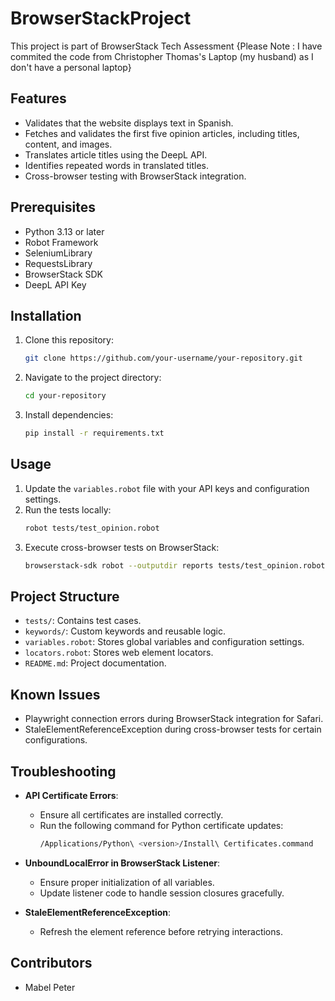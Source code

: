 # BrowserStackProject
This project is part of BrowserStack Tech Assessment
{Please Note : I have commited the code from Christopher Thomas's Laptop (my husband) as I don't have a personal laptop}


## Features
- Validates that the website displays text in Spanish.
- Fetches and validates the first five opinion articles, including titles, content, and images.
- Translates article titles using the DeepL API.
- Identifies repeated words in translated titles.
- Cross-browser testing with BrowserStack integration.

## Prerequisites
- Python 3.13 or later
- Robot Framework
- SeleniumLibrary
- RequestsLibrary
- BrowserStack SDK
- DeepL API Key

## Installation
1. Clone this repository:
   ```bash
   git clone https://github.com/your-username/your-repository.git
   ```
2. Navigate to the project directory:
   ```bash
   cd your-repository
   ```
3. Install dependencies:
   ```bash
   pip install -r requirements.txt
   ```

## Usage
1. Update the `variables.robot` file with your API keys and configuration settings.
2. Run the tests locally:
   ```bash
   robot tests/test_opinion.robot
   ```
3. Execute cross-browser tests on BrowserStack:
   ```bash
   browserstack-sdk robot --outputdir reports tests/test_opinion.robot
   ```

## Project Structure
- `tests/`: Contains test cases.
- `keywords/`: Custom keywords and reusable logic.
- `variables.robot`: Stores global variables and configuration settings.
- `locators.robot`: Stores web element locators.
- `README.md`: Project documentation.

## Known Issues
- Playwright connection errors during BrowserStack integration for Safari.
- StaleElementReferenceException during cross-browser tests for certain configurations.

## Troubleshooting
- **API Certificate Errors**:
  - Ensure all certificates are installed correctly.
  - Run the following command for Python certificate updates:
    ```bash
    /Applications/Python\ <version>/Install\ Certificates.command
    ```

- **UnboundLocalError in BrowserStack Listener**:
  - Ensure proper initialization of all variables.
  - Update listener code to handle session closures gracefully.

- **StaleElementReferenceException**:
  - Refresh the element reference before retrying interactions.

## Contributors
- Mabel Peter

